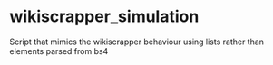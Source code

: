 # wikiscrapper_simulation
Script that mimics the wikiscrapper behaviour using lists rather than elements parsed from bs4
